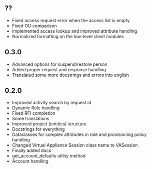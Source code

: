 ## ??
- Fixed access request error when the access list is empty
- Fixed OU comparison
- Implemented access lookup and improved attribute handling
- Normalized formatting on the low-level client modules

## 0.3.0
- Advanced options for suspend/restore person
- Added proper request and response handling
- Translated some more docstrings and errors into english

## 0.2.0
-   Improved activity search by request id
-   Dynamic Role handling
-   Fixed RFI completion
-   Some translations
-   Improved project (entities) structure
-   Docstrings for everything
-   Dataclasses for complex attributes in role and provisioning policy handling
-   Changed Virtual Appliance Session class name to VASession
-   Finally added docs
-   get_account_defaults utility method
-   Account handling
